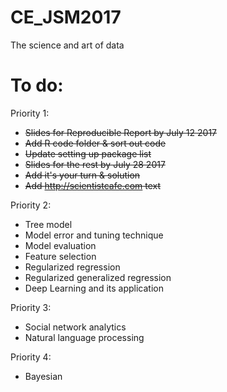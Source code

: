 # CE_JSM2017
The science and art of data

# To do:

Priority 1:

- ~~Slides for Reproducible Report by July 12 2017~~
- ~~Add R code folder & sort out code~~
- ~~Update setting up package list~~
- ~~Slides for the rest by July 28 2017~~
- ~~Add it's your turn & solution~~
- ~~Add http://scientistcafe.com text~~


Priority 2: 

- Tree model 
- Model error and tuning technique
- Model evaluation
- Feature selection
- Regularized regression
- Regularized generalized regression
- Deep Learning and its application

Priority 3:

- Social network analytics
- Natural language processing

Priority 4:
- Bayesian
